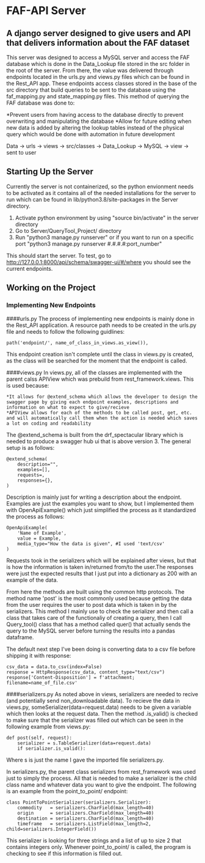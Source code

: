 # FAF-API Server

## A django server designed to give users and API that delivers information about the FAF dataset

This server was designed to access a MySQL server and access the FAF database which is done in the Data_Lookup file stored in the src folder in the root of the server. From there, the value was delivered through endpoints located in the urls.py and views.py files which can be found in the Rest_API app. These endpoints access classes stored in the base of the src directory that build queries to be sent to the database using the faf_mapping.py and state_mapping.py files. This method of querying the FAF database was done to:

*Prevent users from having access to the database directly to prevent overwriting and manipulating the database
*Allow for future editing when new data is added by altering the lookup tables instead of the physical query which would be done with automation in future development

Data -> urls -> views -> src/classes -> Data_Lookup -> MySQL -> view -> sent to user

## Starting Up the Server
Currently the server is not containerized, so the python envionment needs to be activated as it contains all of the needed installations for the server to run which can be found in lib/python3.8/site-packages in the Server directory.

1. Activate python environment by using "source bin/activate" in the server directory
2. Go to Server/QueryTool_Project/ directory
3. Run "python3 manage.py runserver" or if you want to run on a specific port "python3 manage.py runserver #.#.#.#:port_number"

This should start the server. To test, go to http://127.0.0.1:8000/api/schema/swagger-ui/#/where you should see the current endpoints.

## Working on the Project
### Implementing New Endpoints
####urls.py
The process of implementing new endpoints is mainly done in the Rest_API application. A resource path needs to be created in the urls.py file and needs to follow the following guidlines:

```
path('endpoint/', name_of_class_in_views.as_view()),
```

This endpoint creation isn't complete until the class in views.py is created, as the class will be searched for the moment that the endpoint is called.

####views.py
In views.py, all of the classes are implemented with the parent calss APIView which was prebuild from rest_framework.views. This is used because:

    *It allows for @extend_schema which allows the developer to design the swagger page by giving each endpoint examples, descriptions and information on what to expect to give/recieve
    *APIView allows for each of the methods to be called post, get, etc. and will automatically call them when the action is needed which saves a lot on coding and readability

The @extend_schema is built from the drf_spectacular library which is needed to produce a swagger hub ui that is above version 3. The general setup is as follows:

```
@extend_schema(
    description="",
    examples=[],
    requests=,
    responses={},
)
```
Description is mainly just for writing a description about the endpoint. Examples are just the examples you want to show, but I implemented them with OpenApiExample() which just simplified the process as it standardized the process as follows:
```
OpenApiExample(
    'Name of Example',
    value = Example,
    media_type="How the data is given", #I used 'text/csv'
)
```
Requests took in the serializers which will be explained after views, but that is how the information is taken in/returned from/to the user.The responses were just the expected results that I just put into a dictionary as 200 with an example of the data.

From here the methods are built using the common http protocols. The method name 'post' is the most commonly used because getting the data from the user requires the user to post data which is taken in by the serializers. This method I mainly use to check the serializer and then call a class that takes care of the functionaliy of creating a query, then I call Query_tool() class that has a method called quer() that actually sends the query to the MySQL server before turning the results into a pandas dataframe. 

The default next step I've been doing is converting data to a csv file before shipping it with response:

```
csv_data = data.to_csv(index=False)
response = HttpResponse(csv_data, content_type="text/csv")
response['Content-Disposition'] = f'attachment; filename=name_of_file.csv'
```

####serializers.py
As noted above in views, serializers are needed to recive (and potentially send non_downloadable data). To recieve the data in views.py, someSerializer(data=request.data) needs to be given a variable which then looks at the request data. Then the method .is_valid() is checked to make sure that the serializer was filled out which can be seen in the following example from views.py:
```
def post(self, request):
    serializer = s.TableSerializer(data=request.data)
    if serializer.is_valid():
``` 
Where s is just the name I gave the imported file serializers.py.

In serializers.py, the parent class serializers from rest_framework was used just to simply the process. All that is needed to make a serializer is the child class name and whatever data you want to give the endpoint. The following is an example from the point_to_point/ endpoint:
```
class PointToPointSerializer(serializers.Serializer):
    commodity   = serializers.CharField(max_length=40)
    origin      = serializers.CharField(max_length=40)
    destination = serializers.CharField(max_length=40)
    timeframe   = serializers.ListField(max_length=2, child=serializers.IntegerField())
```
This serializer is looking for three strings and a list of up to size 2 that contains integers only. Whenever point_to_point/ is called, the program is checking to see if this information is filled out.


